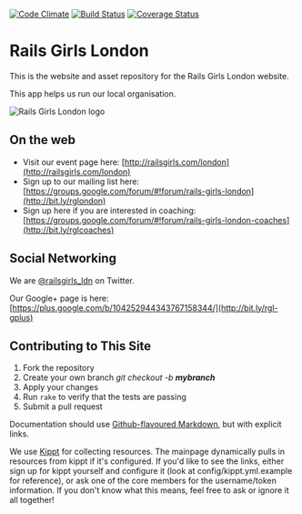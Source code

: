 [![Code Climate](https://codeclimate.com/github/railsgirlslondon/railsgirls-london.png)](https://codeclimate.com/github/railsgirlslondon/railsgirls-london) [![Build Status](https://travis-ci.org/railsgirlslondon/railsgirls-london.png?branch=master)](https://travis-ci.org/railsgirlslondon/railsgirls-london) [![Coverage Status](https://coveralls.io/repos/railsgirlslondon/railsgirls-london/badge.png?branch=master)](https://coveralls.io/r/railsgirlslondon/railsgirls-london?branch=master)

# Rails Girls London

This is the website and asset repository for the Rails Girls London website. 

This app helps us run our local organisation.

![Rails Girls London logo](https://raw.github.com/allolex/railsgirls-london/master/public/images/rails_girls_london_logo_ruby.png "Rails Girls London")


## On the web

- Visit our event page here: [http://railsgirls.com/london](http://railsgirls.com/london)
- Sign up to our mailing list here: [https://groups.google.com/forum/#!forum/rails-girls-london](http://bit.ly/rglondon)
- Sign up here if you are interested in coaching: [https://groups.google.com/forum/#!forum/rails-girls-london-coaches](http://bit.ly/rglcoaches)


## Social Networking

We are [@railsgirls_ldn](https://twitter.com/railsgirls_ldn) on Twitter.

Our Google+ page is here: [https://plus.google.com/b/104252944343767158344/](http://bit.ly/rgl-gplus)


## Contributing to This Site

1. Fork the repository
2. Create your own branch _git checkout -b **mybranch**_
3. Apply your changes
4. Run `rake` to verify that the tests are passing
5. Submit a pull request

Documentation should use [Github-flavoured Markdown](https://help.github.com/articles/github-flavored-markdown), but with explicit links.

We use [Kippt](https://kippt.com/) for collecting resources. The mainpage dynamically pulls in resources from kippt if it's configured. If you'd like to see the links, either sign up for kippt yourself and configure it (look at config/kippt.yml.example for reference), or ask one of the core members for the username/token information. If you don't know what this means, feel free to ask or ignore it all together!
